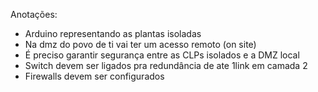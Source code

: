 Anotações:
- Arduino representando as plantas isoladas
- Na dmz do povo de ti vai ter um acesso remoto (on site)
- É preciso garantir segurança entre as CLPs isolados e a DMZ local
- Switch devem ser ligados pra redundância de ate 1link em camada 2
- Firewalls devem ser configurados
  
  